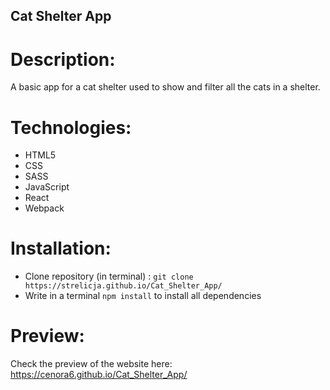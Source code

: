 ## Cat Shelter App

# Description:
A basic app for a cat shelter used to show and filter all the cats in a shelter.

# Technologies:
- HTML5
- CSS
- SASS
- JavaScript
- React
- Webpack

# Installation:
- Clone repository (in terminal) : ```git clone https://strelicja.github.io/Cat_Shelter_App/```
- Write in a terminal ```npm install``` to install all dependencies

# Preview: 
Check the preview of the website here: https://cenora6.github.io/Cat_Shelter_App/
